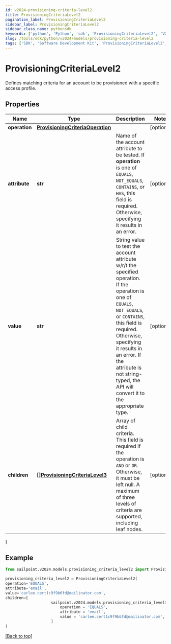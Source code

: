 ```yaml
---
id: v2024-provisioning-criteria-level2
title: ProvisioningCriteriaLevel2
pagination_label: ProvisioningCriteriaLevel2
sidebar_label: ProvisioningCriteriaLevel2
sidebar_class_name: pythonsdk
keywords: ['python', 'Python', 'sdk', 'ProvisioningCriteriaLevel2', 'V2024ProvisioningCriteriaLevel2'] 
slug: /tools/sdk/python/v2024/models/provisioning-criteria-level2
tags: ['SDK', 'Software Development Kit', 'ProvisioningCriteriaLevel2', 'V2024ProvisioningCriteriaLevel2']
---
```


# ProvisioningCriteriaLevel2

Defines matching criteria for an account to be provisioned with a specific access profile.

## Properties

Name | Type | Description | Notes
------------ | ------------- | ------------- | -------------
**operation** | [**ProvisioningCriteriaOperation**](provisioning-criteria-operation) |  | [optional] 
**attribute** | **str** | Name of the account attribute to be tested. If **operation** is one of `EQUALS`, `NOT_EQUALS`, `CONTAINS`, or `HAS`, this field is required. Otherwise, specifying it results in an error. | [optional] 
**value** | **str** | String value to test the account attribute w/r/t the specified operation. If the operation is one of `EQUALS`, `NOT_EQUALS`, or `CONTAINS`, this field is required. Otherwise, specifying it results in an error. If the attribute is not string-typed, the API will convert it to the appropriate type. | [optional] 
**children** | [**[]ProvisioningCriteriaLevel3**](provisioning-criteria-level3) | Array of child criteria. This field is required if the operation is `AND` or `OR`. Otherwise, it must be left null. A maximum of three levels of criteria are supported, including leaf nodes. | [optional] 
}

## Example

```python
from sailpoint.v2024.models.provisioning_criteria_level2 import ProvisioningCriteriaLevel2

provisioning_criteria_level2 = ProvisioningCriteriaLevel2(
operation='EQUALS',
attribute='email',
value='carlee.cert1c9f9b6fd@mailinator.com',
children=[
                    sailpoint.v2024.models.provisioning_criteria_level3.ProvisioningCriteriaLevel3(
                        operation = 'EQUALS', 
                        attribute = 'email', 
                        value = 'carlee.cert1c9f9b6fd@mailinator.com', )
                    ]
)

```
[[Back to top]](#) 

